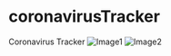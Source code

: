 # coronavirusTracker
Coronavirus Tracker
![Image1](https://user-images.githubusercontent.com/25135220/131897847-5a2843e8-71f6-407e-bcb0-ce87664d0a55.png)
![Image2](https://user-images.githubusercontent.com/25135220/131897812-06891b2d-3706-47d6-b3e4-f97d06aeb62c.png)
